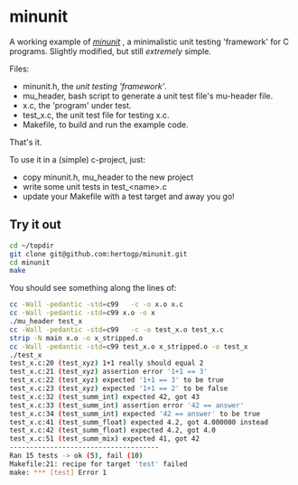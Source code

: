 # minunit

A working example of [*minunit*](http://www.jera.com/techinfo/jtns/jtn003.html)
, a minimalistic unit testing 'framework' for C programs. Slightly modified,
but still _extremely_ simple.

Files:
- minunit.h, the _unit testing 'framework'_.
- mu\_header, bash script to generate a unit test file's mu-header file.
- x.c, the 'program' under test.
- test\_x.c, the unit test file for testing x.c.
- Makefile, to build and run the example code.

That's it.

To use it in a (simple) c-project, just:
- copy minunit.h, mu\_header to the new project
- write some unit tests in test\_\<name>.c
- update your Makefile with a test target
and away you go!


## Try it out

```bash
cd ~/topdir
git clone git@github.com:hertogp/minunit.git
cd minunit
make
```
You should see something along the lines of:
``` bash
cc -Wall -pedantic -std=c99   -c -o x.o x.c
cc -Wall -pedantic -std=c99 x.o -o x
./mu_header test_x
cc -Wall -pedantic -std=c99   -c -o test_x.o test_x.c
strip -N main x.o -o x_stripped.o
cc -Wall -pedantic -std=c99 test_x.o x_stripped.o -o test_x
./test_x
test_x.c:20 (test_xyz) 1+1 really should equal 2
test_x.c:21 (test_xyz) assertion error '1+1 == 3'
test_x.c:22 (test_xyz) expected '1+1 == 3' to be true
test_x.c:23 (test_xyz) expected '1+1 == 2' to be false
test_x.c:32 (test_summ_int) expected 42, got 43
test_x.c:33 (test_summ_int) assertion error '42 == answer'
test_x.c:34 (test_summ_int) expected '42 == answer' to be true
test_x.c:41 (test_summ_float) expected 4.2, got 4.000000 instead
test_x.c:42 (test_summ_float) expected 4.2, got 4.0
test_x.c:51 (test_summ_mix) expected 41, got 42
-------------------------------------
Ran 15 tests -> ok (5), fail (10)
Makefile:21: recipe for target 'test' failed
make: *** [test] Error 1
```

